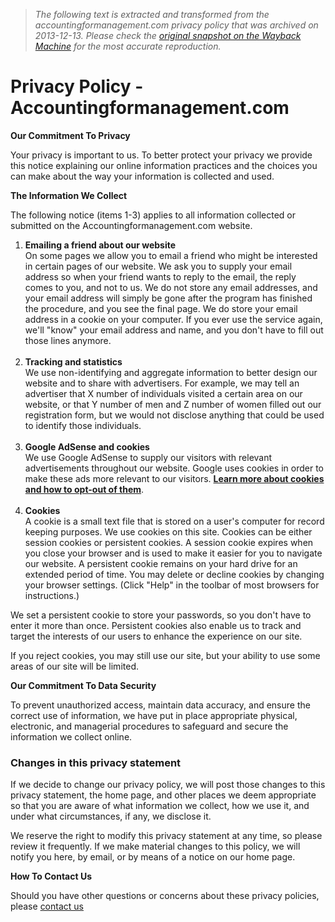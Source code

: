 > *The following text is extracted and transformed from the accountingformanagement.com privacy policy that was archived on 2013-12-13. Please check the [original snapshot on the Wayback Machine](https://web.archive.org/web/20131213031559id_/http%3A//accounting4management.com/privacy_policy.htm) for the most accurate reproduction.*

# Privacy Policy - Accountingformanagement.com

**Our Commitment To Privacy**

Your privacy is important to us. To better protect your privacy we provide this notice explaining our online information practices and the choices you can make about the way your information is collected and used.

**The Information We Collect**

The following notice (items 1-3) applies to all information collected or submitted on the Accountingformanagement.com website.

  1. **Emailing a friend about our website**  
On some pages we allow you to email a friend who might be interested in certain pages of our website. We ask you to supply your email address so when your friend wants to reply to the email, the reply comes to you, and not to us. We do not store any email addresses, and your email address will simply be gone after the program has finished the procedure, and you see the final page. We do store your email address in a cookie on your computer. If you ever use the service again, we'll "know" your email address and name, and you don't have to fill out those lines anymore.  
 
  2. **Tracking and statistics**  
We use non-identifying and aggregate information to better design our website and to share with advertisers. For example, we may tell an advertiser that X number of individuals visited a certain area on our website, or that Y number of men and Z number of women filled out our registration form, but we would not disclose anything that could be used to identify those individuals.  
 
  3. **Google AdSense and cookies**  
We use Google AdSense to supply our visitors with relevant advertisements throughout our website. Google uses cookies in order to make these ads more relevant to our visitors. **[ Learn more about cookies and how to opt-out of them](http://www.google.com/privacy_ads.html)**.  
 
  4. **Cookies**  
A cookie is a small text file that is stored on a user's computer for record keeping purposes. We use cookies on this site. Cookies can be either session cookies or persistent cookies. A session cookie expires when you close your browser and is used to make it easier for you to navigate our website. A persistent cookie remains on your hard drive for an extended period of time. You may delete or decline cookies by changing your browser settings. (Click "Help" in the toolbar of most browsers for instructions.)

We set a persistent cookie to store your passwords, so you don't have to enter it more than once. Persistent cookies also enable us to track and target the interests of our users to enhance the experience on our site.

If you reject cookies, you may still use our site, but your ability to use some areas of our site will be limited.




**Our Commitment To Data Security**

To prevent unauthorized access, maintain data accuracy, and ensure the correct use of information, we have put in place appropriate physical, electronic, and managerial procedures to safeguard and secure the information we collect online.

### **Changes in this privacy statement**

If we decide to change our privacy policy, we will post those changes to this privacy statement, the home page, and other places we deem appropriate so that you are aware of what information we collect, how we use it, and under what circumstances, if any, we disclose it.

We reserve the right to modify this privacy statement at any time, so please review it frequently. If we make material changes to this policy, we will notify you here, by email, or by means of a notice on our home page.

**How To Contact Us**

Should you have other questions or concerns about these privacy policies, please [contact us](https://web.archive.org/web/20131213031559id_/http%3A//accounting4management.com/contact_us.htm)
